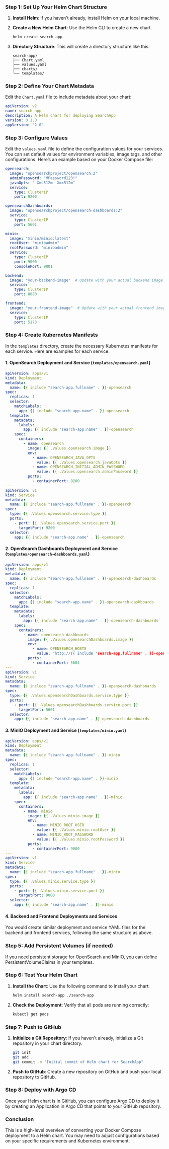 ### Step 1: Set Up Your Helm Chart Structure

1. **Install Helm**: If you haven't already, install Helm on your local machine.

2. **Create a New Helm Chart**: Use the Helm CLI to create a new chart.
   ```bash
   helm create search-app
   ```

3. **Directory Structure**: This will create a directory structure like this:
   ```
   search-app/
   ├── Chart.yaml
   ├── values.yaml
   ├── charts/
   └── templates/
   ```

### Step 2: Define Your Chart Metadata

Edit the `Chart.yaml` file to include metadata about your chart:
```yaml
apiVersion: v2
name: search-app
description: A Helm chart for deploying SearchApp
version: 0.1.0
appVersion: "2.0"
```

### Step 3: Configure Values

Edit the `values.yaml` file to define the configuration values for your services. You can set default values for environment variables, image tags, and other configurations. Here’s an example based on your Docker Compose file:

```yaml
opensearch:
  image: "opensearchproject/opensearch:2"
  adminPassword: "MPassword123!"
  javaOpts: "-Xms512m -Xmx512m"
  service:
    type: ClusterIP
    port: 9200

opensearchDashboards:
  image: "opensearchproject/opensearch-dashboards:2"
  service:
    type: ClusterIP
    port: 5601

minio:
  image: "minio/minio:latest"
  rootUser: "minioadmin"
  rootPassword: "minioadmin"
  service:
    type: ClusterIP
    port: 9000
    consolePort: 9001

backend:
  image: "your-backend-image"  # Update with your actual backend image
  service:
    type: ClusterIP
    port: 8080

frontend:
  image: "your-frontend-image"  # Update with your actual frontend image
  service:
    type: ClusterIP
    port: 5173
```

### Step 4: Create Kubernetes Manifests

In the `templates` directory, create the necessary Kubernetes manifests for each service. Here are examples for each service:

#### 1. OpenSearch Deployment and Service (`templates/opensearch.yaml`)

```yaml
apiVersion: apps/v1
kind: Deployment
metadata:
  name: {{ include "search-app.fullname" . }}-opensearch
spec:
  replicas: 1
  selector:
    matchLabels:
      app: {{ include "search-app.name" . }}-opensearch
  template:
    metadata:
      labels:
        app: {{ include "search-app.name" . }}-opensearch
    spec:
      containers:
        - name: opensearch
          image: {{ .Values.opensearch.image }}
          env:
            - name: OPENSEARCH_JAVA_OPTS
              value: {{ .Values.opensearch.javaOpts }}
            - name: OPENSEARCH_INITIAL_ADMIN_PASSWORD
              value: {{ .Values.opensearch.adminPassword }}
          ports:
            - containerPort: 9200
---
apiVersion: v1
kind: Service
metadata:
  name: {{ include "search-app.fullname" . }}-opensearch
spec:
  type: {{ .Values.opensearch.service.type }}
  ports:
    - port: {{ .Values.opensearch.service.port }}
      targetPort: 9200
  selector:
    app: {{ include "search-app.name" . }}-opensearch
```

#### 2. OpenSearch Dashboards Deployment and Service (`templates/opensearch-dashboards.yaml`)

```yaml
apiVersion: apps/v1
kind: Deployment
metadata:
  name: {{ include "search-app.fullname" . }}-opensearch-dashboards
spec:
  replicas: 1
  selector:
    matchLabels:
      app: {{ include "search-app.name" . }}-opensearch-dashboards
  template:
    metadata:
      labels:
        app: {{ include "search-app.name" . }}-opensearch-dashboards
    spec:
      containers:
        - name: opensearch-dashboards
          image: {{ .Values.opensearchDashboards.image }}
          env:
            - name: OPENSEARCH_HOSTS
              value: "http://{{ include "search-app.fullname" . }}-opensearch:9200"
          ports:
            - containerPort: 5601
---
apiVersion: v1
kind: Service
metadata:
  name: {{ include "search-app.fullname" . }}-opensearch-dashboards
spec:
  type: {{ .Values.opensearchDashboards.service.type }}
  ports:
    - port: {{ .Values.opensearchDashboards.service.port }}
      targetPort: 5601
  selector:
    app: {{ include "search-app.name" . }}-opensearch-dashboards
```

#### 3. MinIO Deployment and Service (`templates/minio.yaml`)

```yaml
apiVersion: apps/v1
kind: Deployment
metadata:
  name: {{ include "search-app.fullname" . }}-minio
spec:
  replicas: 1
  selector:
    matchLabels:
      app: {{ include "search-app.name" . }}-minio
  template:
    metadata:
      labels:
        app: {{ include "search-app.name" . }}-minio
    spec:
      containers:
        - name: minio
          image: {{ .Values.minio.image }}
          env:
            - name: MINIO_ROOT_USER
              value: {{ .Values.minio.rootUser }}
            - name: MINIO_ROOT_PASSWORD
              value: {{ .Values.minio.rootPassword }}
          ports:
            - containerPort: 9000
---
apiVersion: v1
kind: Service
metadata:
  name: {{ include "search-app.fullname" . }}-minio
spec:
  type: {{ .Values.minio.service.type }}
  ports:
    - port: {{ .Values.minio.service.port }}
      targetPort: 9000
  selector:
    app: {{ include "search-app.name" . }}-minio
```

#### 4. Backend and Frontend Deployments and Services

You would create similar deployment and service YAML files for the backend and frontend services, following the same structure as above.

### Step 5: Add Persistent Volumes (if needed)

If you need persistent storage for OpenSearch and MinIO, you can define PersistentVolumeClaims in your templates.

### Step 6: Test Your Helm Chart

1. **Install the Chart**: Use the following command to install your chart:
   ```bash
   helm install search-app ./search-app
   ```

2. **Check the Deployment**: Verify that all pods are running correctly:
   ```bash
   kubectl get pods
   ```

### Step 7: Push to GitHub

1. **Initialize a Git Repository**: If you haven't already, initialize a Git repository in your chart directory.
   ```bash
   git init
   git add .
   git commit -m "Initial commit of Helm chart for SearchApp"
   ```

2. **Push to GitHub**: Create a new repository on GitHub and push your local repository to GitHub.

### Step 8: Deploy with Argo CD

Once your Helm chart is in GitHub, you can configure Argo CD to deploy it by creating an Application in Argo CD that points to your GitHub repository.

### Conclusion

This is a high-level overview of converting your Docker Compose deployment to a Helm chart. You may need to adjust configurations based on your specific requirements and Kubernetes environment.